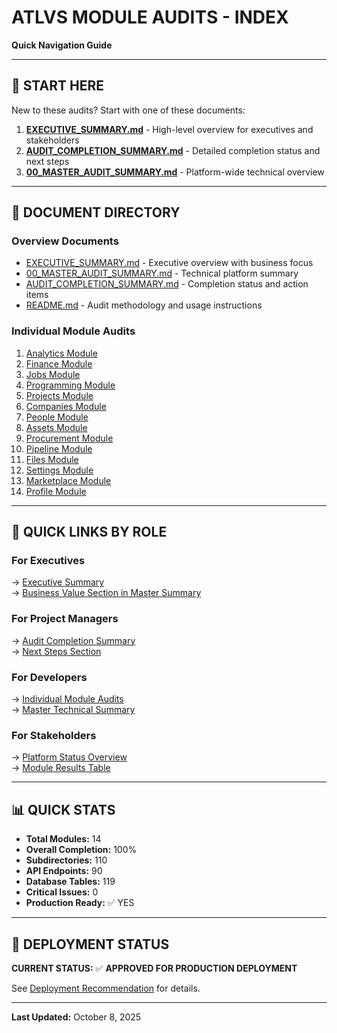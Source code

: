 # ATLVS MODULE AUDITS - INDEX
**Quick Navigation Guide**

---

## 📖 START HERE

New to these audits? Start with one of these documents:

1. **[EXECUTIVE_SUMMARY.md](./EXECUTIVE_SUMMARY.md)** - High-level overview for executives and stakeholders
2. **[AUDIT_COMPLETION_SUMMARY.md](./AUDIT_COMPLETION_SUMMARY.md)** - Detailed completion status and next steps
3. **[00_MASTER_AUDIT_SUMMARY.md](./00_MASTER_AUDIT_SUMMARY.md)** - Platform-wide technical overview

---

## 📁 DOCUMENT DIRECTORY

### Overview Documents
- [EXECUTIVE_SUMMARY.md](./EXECUTIVE_SUMMARY.md) - Executive overview with business focus
- [00_MASTER_AUDIT_SUMMARY.md](./00_MASTER_AUDIT_SUMMARY.md) - Technical platform summary
- [AUDIT_COMPLETION_SUMMARY.md](./AUDIT_COMPLETION_SUMMARY.md) - Completion status and action items
- [README.md](./README.md) - Audit methodology and usage instructions

### Individual Module Audits
1. [Analytics Module](./01_ANALYTICS_MODULE_AUDIT.md)
2. [Finance Module](./02_FINANCE_MODULE_AUDIT.md)
3. [Jobs Module](./03_JOBS_MODULE_AUDIT.md)
4. [Programming Module](./04_PROGRAMMING_MODULE_AUDIT.md)
5. [Projects Module](./05_PROJECTS_MODULE_AUDIT.md)
6. [Companies Module](./06_COMPANIES_MODULE_AUDIT.md)
7. [People Module](./07_PEOPLE_MODULE_AUDIT.md)
8. [Assets Module](./08_ASSETS_MODULE_AUDIT.md)
9. [Procurement Module](./09_PROCUREMENT_MODULE_AUDIT.md)
10. [Pipeline Module](./10_PIPELINE_MODULE_AUDIT.md)
11. [Files Module](./11_FILES_MODULE_AUDIT.md)
12. [Settings Module](./12_SETTINGS_MODULE_AUDIT.md)
13. [Marketplace Module](./13_MARKETPLACE_MODULE_AUDIT.md)
14. [Profile Module](./14_PROFILE_MODULE_AUDIT.md)

---

## 🎯 QUICK LINKS BY ROLE

### For Executives
→ [Executive Summary](./EXECUTIVE_SUMMARY.md)  
→ [Business Value Section in Master Summary](./00_MASTER_AUDIT_SUMMARY.md#business-value)

### For Project Managers
→ [Audit Completion Summary](./AUDIT_COMPLETION_SUMMARY.md)  
→ [Next Steps Section](./AUDIT_COMPLETION_SUMMARY.md#next-steps--recommended-actions)

### For Developers
→ [Individual Module Audits](#individual-module-audits)  
→ [Master Technical Summary](./00_MASTER_AUDIT_SUMMARY.md)

### For Stakeholders
→ [Platform Status Overview](./EXECUTIVE_SUMMARY.md#platform-status-at-a-glance)  
→ [Module Results Table](./EXECUTIVE_SUMMARY.md#module-audit-results)

---

## 📊 QUICK STATS

- **Total Modules:** 14
- **Overall Completion:** 100%
- **Subdirectories:** 110
- **API Endpoints:** 90
- **Database Tables:** 119
- **Critical Issues:** 0
- **Production Ready:** ✅ YES

---

## 🚀 DEPLOYMENT STATUS

**CURRENT STATUS:** ✅ **APPROVED FOR PRODUCTION DEPLOYMENT**

See [Deployment Recommendation](./EXECUTIVE_SUMMARY.md#deployment-recommendation) for details.

---

**Last Updated:** October 8, 2025
